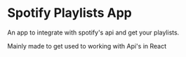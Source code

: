# Spotify Playlists App

An app to integrate with spotify's api and get your playlists.

Mainly made to get used to working with Api's in React